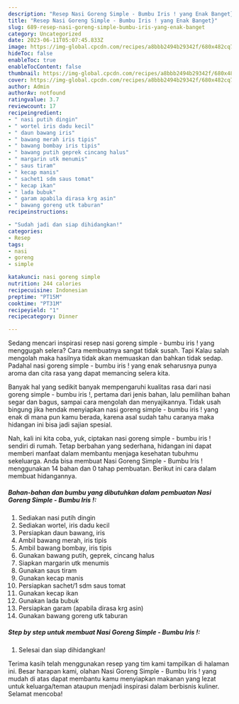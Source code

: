 ```yaml
---
description: "Resep Nasi Goreng Simple - Bumbu Iris ! yang Enak Banget}"
title: "Resep Nasi Goreng Simple - Bumbu Iris ! yang Enak Banget}"
slug: 689-resep-nasi-goreng-simple-bumbu-iris-yang-enak-banget
category: Uncategorized
date: 2023-06-11T05:07:45.833Z
image: https://img-global.cpcdn.com/recipes/a8bbb2494b29342f/680x482cq70/nasi-goreng-simple-bumbu-iris-foto-resep-utama.jpg
hideToc: false
enableToc: true
enableTocContent: false
thumbnail: https://img-global.cpcdn.com/recipes/a8bbb2494b29342f/680x482cq70/nasi-goreng-simple-bumbu-iris-foto-resep-utama.jpg
cover: https://img-global.cpcdn.com/recipes/a8bbb2494b29342f/680x482cq70/nasi-goreng-simple-bumbu-iris-foto-resep-utama.jpg
author: Admin
authorAv: notfound
ratingvalue: 3.7
reviewcount: 17
recipeingredient:
- " nasi putih dingin"
- " wortel iris dadu kecil"
- " daun bawang iris"
- " bawang merah iris tipis"
- " bawang bombay iris tipis"
- " bawang putih geprek cincang halus"
- " margarin utk menumis"
- " saus tiram"
- " kecap manis"
- " sachet1 sdm saus tomat"
- " kecap ikan"
- " lada bubuk"
- " garam apabila dirasa krg asin"
- " bawang goreng utk taburan"
recipeinstructions:

- "Sudah jadi dan siap dihidangkan!"
categories:
- Resep
tags:
- nasi
- goreng
- simple

katakunci: nasi goreng simple 
nutrition: 244 calories
recipecuisine: Indonesian
preptime: "PT15M"
cooktime: "PT31M"
recipeyield: "1"
recipecategory: Dinner

---
```



Sedang mencari inspirasi resep nasi goreng simple - bumbu iris ! yang menggugah selera? Cara membuatnya sangat tidak susah. Tapi Kalau salah mengolah maka hasilnya tidak akan memuaskan dan bahkan tidak sedap. Padahal nasi goreng simple - bumbu iris ! yang enak seharusnya punya aroma dan cita rasa yang dapat memancing selera kita.


Banyak hal yang sedikit banyak mempengaruhi kualitas rasa dari nasi goreng simple - bumbu iris !, pertama dari jenis bahan, lalu pemilihan bahan segar dan bagus, sampai cara mengolah dan menyajikannya. Tidak usah bingung jika hendak menyiapkan nasi goreng simple - bumbu iris ! yang enak di mana pun kamu berada, karena asal sudah tahu caranya maka hidangan ini bisa jadi sajian spesial.




Nah, kali ini kita coba, yuk, ciptakan nasi goreng simple - bumbu iris ! sendiri di rumah. Tetap berbahan yang sederhana, hidangan ini dapat memberi manfaat dalam membantu menjaga kesehatan tubuhmu sekeluarga. Anda bisa membuat Nasi Goreng Simple - Bumbu Iris ! menggunakan 14 bahan dan 0 tahap pembuatan. Berikut ini cara dalam membuat hidangannya.

<!--inarticleads1-->

##### Bahan-bahan dan bumbu yang dibutuhkan dalam pembuatan Nasi Goreng Simple - Bumbu Iris !:

1. Sediakan  nasi putih dingin
1. Sediakan  wortel, iris dadu kecil
1. Persiapkan  daun bawang, iris
1. Ambil  bawang merah, iris tipis
1. Ambil  bawang bombay, iris tipis
1. Gunakan  bawang putih, geprek, cincang halus
1. Siapkan  margarin utk menumis
1. Gunakan  saus tiram
1. Gunakan  kecap manis
1. Persiapkan  sachet/1 sdm saus tomat
1. Gunakan  kecap ikan
1. Gunakan  lada bubuk
1. Persiapkan  garam (apabila dirasa krg asin)
1. Gunakan  bawang goreng utk taburan




<!--inarticleads2-->

##### Step by step untuk membuat Nasi Goreng Simple - Bumbu Iris !:


1. Selesai dan siap dihidangkan!



Terima kasih telah menggunakan resep yang tim kami tampilkan di halaman ini. Besar harapan kami, olahan Nasi Goreng Simple - Bumbu Iris ! yang mudah di atas dapat membantu kamu menyiapkan makanan yang lezat untuk keluarga/teman ataupun menjadi inspirasi dalam berbisnis kuliner. Selamat mencoba!
